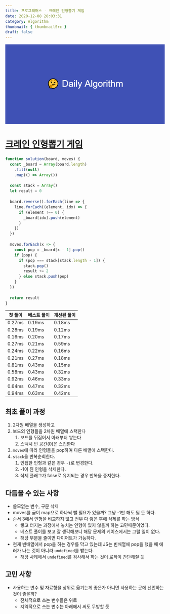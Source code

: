 ```yaml
---
title: 프로그래머스 - 크레인 인형뽑기 게임
date: 2020-12-08 20:03:31
category: Algorithm
thumbnail: { thumbnailSrc }
draft: false
---
```


![picture 22](images/2021-03-09/ba0118f82c0feeca7e76871c011166f54043143d3dd0994493963b5334b3472f.png)

# [크레인 인형뽑기 게임](https://programmers.co.kr/learn/courses/30/lessons/64061?language=javascript)

```js
function solution(board, moves) {
  const _board = Array(board.length)
    .fill(null)
    .map(() => Array())

  const stack = Array()
  let result = 0

  board.reverse().forEach(line => {
    line.forEach((element, idx) => {
      if (element !== 0) {
        _board[idx].push(element)
      }
    })
  })

  moves.forEach(x => {
    const pop = _board[x - 1].pop()
    if (pop) {
      if (pop === stack[stack.length - 1]) {
        stack.pop()
        result += 2
      } else stack.push(pop)
    }
  })

  return result
}
```

| 첫 풀이 | 베스트 풀이 | 개선된 풀이 |
| ------- | ----------- | ----------- |
| 0.27ms  | 0.19ms      | 0.18ms      |
| 0.28ms  | 0.19ms      | 0.12ms      |
| 0.16ms  | 0.20ms      | 0.17ms      |
| 0.27ms  | 0.21ms      | 0.59ms      |
| 0.24ms  | 0.22ms      | 0.16ms      |
| 0.21ms  | 0.27ms      | 0.18ms      |
| 0.81ms  | 0.43ms      | 0.15ms      |
| 0.58ms  | 0.43ms      | 0.32ms      |
| 0.92ms  | 0.46ms      | 0.33ms      |
| 0.64ms  | 0.47ms      | 0.32ms      |
| 0.94ms  | 0.63ms      | 0.42ms      |

## 최초 풀이 과정

1. 2차원 배열을 생성하고
2. 보드의 인형들을 2차원 배열에 스택한다
   1. 보드를 뒤집어서 아래부터 쌓는다
   2. 스택시 빈 공간(0)은 스킵한다
3. `moves`에 따라 인형들을 pop하여 다른 배열에 스택한다.
4. `stack`을 반복순회한다.
   1. 인접한 인형과 같은 경우 `-1`로 변경한다.
   2. -1이 된 인형을 삭제한다.
   3. 삭제 플래그가 false로 유지되는 경우 반복을 중지한다.

## 다듬을 수 있는 사항

- 쓸모없는 변수, 구문 삭제
- moves를 굳이 map으로 하나씩 뺄 필요가 있을까? 그냥 -1만 해도 될 듯 하다.
- 순서 3에서 인형을 비교하지 않고 전부 다 쌓은 후에 삭제를 하는 방식
  - 쌓고 터지는 과정에서 놓치는 인형이 있지 않을까 하는 고민때문이었다.
  - 베스트 풀이를 보고 잘 생각해보니 해당 문제의 케이스에서는 그럴 일이 없다.
  - 해당 부분을 줄이면 다이어트가 가능하다.
- 현재 빈배열에서 pop을 하는 경우를 막고 있는데 JS는 빈배열에 pop을 했을 때 에러가 나는 것이 아니라 `undefined`를 뱉는다.
  - 해당 사례에서 `undefined`를 검사해서 하는 것이 로직이 간단해질 듯

## 고민 사항

- 사용하는 변수 및 자료형을 상위로 옮기는게 좋은가 아니면 사용하는 곳에 선언하는 것이 좋을까?
  - 전체적으로 쓰는 변수들은 위로
  - 지역적으로 쓰는 변수는 아래에서 써도 무방할 듯
